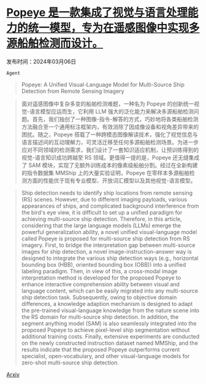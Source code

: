 # [Popeye 是一款集成了视觉与语言处理能力的统一模型，专为在遥感图像中实现多源船舶检测而设计。](https://arxiv.org/abs/2403.03790)

发布时间：2024年03月06日

`Agent`

> Popeye: A Unified Visual-Language Model for Multi-Source Ship Detection from Remote Sensing Imagery

> 面对遥感图像中复杂多变的船舶检测难题，一种名为 Popeye 的创新统一视觉-语言模型应运而生，它利用 LLM 强大的泛化能力来解决多源船舶检测问题。首先，我们独创了一种图像-指令-解答的方式，巧妙地将各类船舶检测方法融合至一个通用标注框架内，有效消除了因成像设备和视角差异带来的困扰。随之，Popeye 搭载了一种跨模态图像解读技术，强化了视觉信息与语言描述间的互动理解力，可灵活迁移至任何多源船舶检测场景。为进一步应对不同领域的检测需求，我们设计了一套知识适应机制，让预训练得到的视觉-语言知识成功跨越至 RS 领域。更值得一提的是，Popeye 还无缝集成了 SAM 模块，实现了无额外训练成本的像素级船舶分割。经过在全新构建的指令数据集 MMShip 上的大量实验证明，Popeye 在零样本多源船舶检测方面的性能优于现有专业模型、开放词汇模型以及其他视觉-语言模型。

> Ship detection needs to identify ship locations from remote sensing (RS) scenes. However, due to different imaging payloads, various appearances of ships, and complicated background interference from the bird's eye view, it is difficult to set up a unified paradigm for achieving multi-source ship detection. Therefore, in this article, considering that the large language models (LLMs) emerge the powerful generalization ability, a novel unified visual-language model called Popeye is proposed for multi-source ship detection from RS imagery. First, to bridge the interpretation gap between multi-source images for ship detection, a novel image-instruction-answer way is designed to integrate the various ship detection ways (e.g., horizontal bounding box (HBB), oriented bounding box (OBB)) into a unified labeling paradigm. Then, in view of this, a cross-modal image interpretation method is developed for the proposed Popeye to enhance interactive comprehension ability between visual and language content, which can be easily migrated into any multi-source ship detection task. Subsequently, owing to objective domain differences, a knowledge adaption mechanism is designed to adapt the pre-trained visual-language knowledge from the nature scene into the RS domain for multi-source ship detection. In addition, the segment anything model (SAM) is also seamlessly integrated into the proposed Popeye to achieve pixel-level ship segmentation without additional training costs. Finally, extensive experiments are conducted on the newly constructed instruction dataset named MMShip, and the results indicate that the proposed Popeye outperforms current specialist, open-vocabulary, and other visual-language models for zero-shot multi-source ship detection.

[Arxiv](https://arxiv.org/abs/2403.03790)